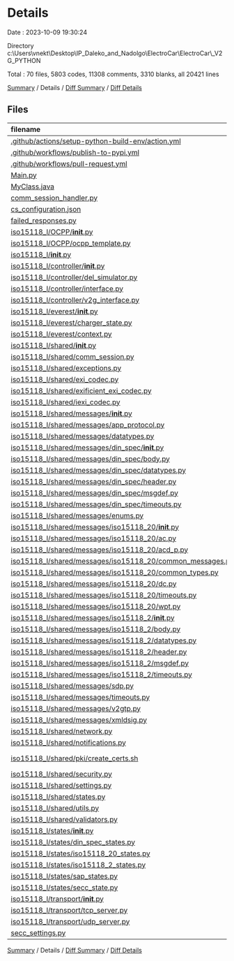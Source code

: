 # Details

Date : 2023-10-09 19:30:24

Directory c:\\Users\\vnekt\\Desktop\\IP_Daleko_and_Nadolgo\\ElectroCar\\ElectroCar\\_V2G_PYTHON

Total : 70 files,  5803 codes, 11308 comments, 3310 blanks, all 20421 lines

[Summary](results.md) / Details / [Diff Summary](diff.md) / [Diff Details](diff-details.md)

## Files
| filename | language | code | comment | blank | total |
| :--- | :--- | ---: | ---: | ---: | ---: |
| [.github/actions/setup-python-build-env/action.yml](/.github/actions/setup-python-build-env/action.yml) | YAML | 12 | 0 | 2 | 14 |
| [.github/workflows/publish-to-pypi.yml](/.github/workflows/publish-to-pypi.yml) | YAML | 31 | 0 | 6 | 37 |
| [.github/workflows/pull-request.yml](/.github/workflows/pull-request.yml) | YAML | 31 | 3 | 12 | 46 |
| [Main.py](/Main.py) | Python | 38 | 3 | 19 | 60 |
| [MyClass.java](/MyClass.java) | Java | 6 | 0 | 1 | 7 |
| [comm_session_handler.py](/comm_session_handler.py) | Python | 161 | 49 | 37 | 247 |
| [cs_configuration.json](/cs_configuration.json) | JSON | 18 | 0 | 1 | 19 |
| [failed_responses.py](/failed_responses.py) | Python | 235 | 236 | 5 | 476 |
| [iso15118_l/OCPP/__init__.py](/iso15118_l/OCPP/__init__.py) | Python | 0 | 0 | 1 | 1 |
| [iso15118_l/OCPP/ocpp_template.py](/iso15118_l/OCPP/ocpp_template.py) | Python | 40 | 18 | 13 | 71 |
| [iso15118_l/__init__.py](/iso15118_l/__init__.py) | Python | 1 | 0 | 1 | 2 |
| [iso15118_l/controller/__init__.py](/iso15118_l/controller/__init__.py) | Python | 0 | 0 | 1 | 1 |
| [iso15118_l/controller/del_simulator.py](/iso15118_l/controller/del_simulator.py) | Python | 336 | 563 | 133 | 1,032 |
| [iso15118_l/controller/interface.py](/iso15118_l/controller/interface.py) | Python | 217 | 265 | 63 | 545 |
| [iso15118_l/controller/v2g_interface.py](/iso15118_l/controller/v2g_interface.py) | Python | 274 | 147 | 75 | 496 |
| [iso15118_l/everest/__init__.py](/iso15118_l/everest/__init__.py) | Python | 0 | 20 | 9 | 29 |
| [iso15118_l/everest/charger_state.py](/iso15118_l/everest/charger_state.py) | Python | 0 | 62 | 7 | 69 |
| [iso15118_l/everest/context.py](/iso15118_l/everest/context.py) | Python | 0 | 16 | 7 | 23 |
| [iso15118_l/shared/__init__.py](/iso15118_l/shared/__init__.py) | Python | 0 | 0 | 1 | 1 |
| [iso15118_l/shared/comm_session.py](/iso15118_l/shared/comm_session.py) | Python | 269 | 73 | 38 | 380 |
| [iso15118_l/shared/exceptions.py](/iso15118_l/shared/exceptions.py) | Python | 73 | 62 | 71 | 206 |
| [iso15118_l/shared/exi_codec.py](/iso15118_l/shared/exi_codec.py) | Python | 145 | 55 | 35 | 235 |
| [iso15118_l/shared/exificient_exi_codec.py](/iso15118_l/shared/exificient_exi_codec.py) | Python | 33 | 10 | 14 | 57 |
| [iso15118_l/shared/iexi_codec.py](/iso15118_l/shared/iexi_codec.py) | Python | 11 | 6 | 5 | 22 |
| [iso15118_l/shared/messages/__init__.py](/iso15118_l/shared/messages/__init__.py) | Python | 6 | 6 | 6 | 18 |
| [iso15118_l/shared/messages/app_protocol.py](/iso15118_l/shared/messages/app_protocol.py) | Python | 23 | 5 | 13 | 41 |
| [iso15118_l/shared/messages/datatypes.py](/iso15118_l/shared/messages/datatypes.py) | Python | 183 | 207 | 191 | 581 |
| [iso15118_l/shared/messages/din_spec/__init__.py](/iso15118_l/shared/messages/din_spec/__init__.py) | Python | 0 | 0 | 1 | 1 |
| [iso15118_l/shared/messages/din_spec/body.py](/iso15118_l/shared/messages/din_spec/body.py) | Python | 0 | 485 | 101 | 586 |
| [iso15118_l/shared/messages/din_spec/datatypes.py](/iso15118_l/shared/messages/din_spec/datatypes.py) | Python | 0 | 330 | 115 | 445 |
| [iso15118_l/shared/messages/din_spec/header.py](/iso15118_l/shared/messages/din_spec/header.py) | Python | 0 | 41 | 10 | 51 |
| [iso15118_l/shared/messages/din_spec/msgdef.py](/iso15118_l/shared/messages/din_spec/msgdef.py) | Python | 0 | 23 | 9 | 32 |
| [iso15118_l/shared/messages/din_spec/timeouts.py](/iso15118_l/shared/messages/din_spec/timeouts.py) | Python | 0 | 34 | 7 | 41 |
| [iso15118_l/shared/messages/enums.py](/iso15118_l/shared/messages/enums.py) | Python | 196 | 49 | 50 | 295 |
| [iso15118_l/shared/messages/iso15118_20/__init__.py](/iso15118_l/shared/messages/iso15118_20/__init__.py) | Python | 0 | 0 | 1 | 1 |
| [iso15118_l/shared/messages/iso15118_20/ac.py](/iso15118_l/shared/messages/iso15118_20/ac.py) | Python | 0 | 438 | 62 | 500 |
| [iso15118_l/shared/messages/iso15118_20/acd_p.py](/iso15118_l/shared/messages/iso15118_20/acd_p.py) | Python | 0 | 12 | 2 | 14 |
| [iso15118_l/shared/messages/iso15118_20/common_messages.py](/iso15118_l/shared/messages/iso15118_20/common_messages.py) | Python | 0 | 1,007 | 333 | 1,340 |
| [iso15118_l/shared/messages/iso15118_20/common_types.py](/iso15118_l/shared/messages/iso15118_20/common_types.py) | Python | 0 | 286 | 75 | 361 |
| [iso15118_l/shared/messages/iso15118_20/dc.py](/iso15118_l/shared/messages/iso15118_20/dc.py) | Python | 0 | 365 | 88 | 453 |
| [iso15118_l/shared/messages/iso15118_20/timeouts.py](/iso15118_l/shared/messages/iso15118_20/timeouts.py) | Python | 0 | 50 | 10 | 60 |
| [iso15118_l/shared/messages/iso15118_20/wpt.py](/iso15118_l/shared/messages/iso15118_20/wpt.py) | Python | 0 | 12 | 2 | 14 |
| [iso15118_l/shared/messages/iso15118_2/__init__.py](/iso15118_l/shared/messages/iso15118_2/__init__.py) | Python | 0 | 0 | 1 | 1 |
| [iso15118_l/shared/messages/iso15118_2/body.py](/iso15118_l/shared/messages/iso15118_2/body.py) | Python | 418 | 173 | 130 | 721 |
| [iso15118_l/shared/messages/iso15118_2/datatypes.py](/iso15118_l/shared/messages/iso15118_2/datatypes.py) | Python | 306 | 93 | 139 | 538 |
| [iso15118_l/shared/messages/iso15118_2/header.py](/iso15118_l/shared/messages/iso15118_2/header.py) | Python | 19 | 7 | 6 | 32 |
| [iso15118_l/shared/messages/iso15118_2/msgdef.py](/iso15118_l/shared/messages/iso15118_2/msgdef.py) | Python | 9 | 1 | 6 | 16 |
| [iso15118_l/shared/messages/iso15118_2/timeouts.py](/iso15118_l/shared/messages/iso15118_2/timeouts.py) | Python | 21 | 6 | 4 | 31 |
| [iso15118_l/shared/messages/sdp.py](/iso15118_l/shared/messages/sdp.py) | Python | 169 | 20 | 47 | 236 |
| [iso15118_l/shared/messages/timeouts.py](/iso15118_l/shared/messages/timeouts.py) | Python | 7 | 4 | 4 | 15 |
| [iso15118_l/shared/messages/v2gtp.py](/iso15118_l/shared/messages/v2gtp.py) | Python | 140 | 28 | 31 | 199 |
| [iso15118_l/shared/messages/xmldsig.py](/iso15118_l/shared/messages/xmldsig.py) | Python | 36 | 40 | 28 | 104 |
| [iso15118_l/shared/network.py](/iso15118_l/shared/network.py) | Python | 56 | 38 | 23 | 117 |
| [iso15118_l/shared/notifications.py](/iso15118_l/shared/notifications.py) | Python | 27 | 12 | 15 | 54 |
| [iso15118_l/shared/pki/create_certs.sh](/iso15118_l/shared/pki/create_certs.sh) | Shell Script | 278 | 158 | 84 | 520 |
| [iso15118_l/shared/security.py](/iso15118_l/shared/security.py) | Python | 3 | 1,327 | 210 | 1,540 |
| [iso15118_l/shared/settings.py](/iso15118_l/shared/settings.py) | Python | 22 | 0 | 13 | 35 |
| [iso15118_l/shared/states.py](/iso15118_l/shared/states.py) | Python | 180 | 107 | 29 | 316 |
| [iso15118_l/shared/utils.py](/iso15118_l/shared/utils.py) | Python | 33 | 50 | 18 | 101 |
| [iso15118_l/shared/validators.py](/iso15118_l/shared/validators.py) | Python | 32 | 6 | 8 | 46 |
| [iso15118_l/states/__init__.py](/iso15118_l/states/__init__.py) | Python | 0 | 0 | 1 | 1 |
| [iso15118_l/states/din_spec_states.py](/iso15118_l/states/din_spec_states.py) | Python | 0 | 1,021 | 175 | 1,196 |
| [iso15118_l/states/iso15118_20_states.py](/iso15118_l/states/iso15118_20_states.py) | Python | 0 | 1,551 | 234 | 1,785 |
| [iso15118_l/states/iso15118_2_states.py](/iso15118_l/states/iso15118_2_states.py) | Python | 1,337 | 1,237 | 341 | 2,915 |
| [iso15118_l/states/sap_states.py](/iso15118_l/states/sap_states.py) | Python | 82 | 51 | 28 | 161 |
| [iso15118_l/states/secc_state.py](/iso15118_l/states/secc_state.py) | Python | 166 | 181 | 22 | 369 |
| [iso15118_l/transport/__init__.py](/iso15118_l/transport/__init__.py) | Python | 0 | 0 | 1 | 1 |
| [iso15118_l/transport/tcp_server.py](/iso15118_l/transport/tcp_server.py) | Python | 65 | 41 | 29 | 135 |
| [iso15118_l/transport/udp_server.py](/iso15118_l/transport/udp_server.py) | Python | 0 | 199 | 30 | 229 |
| [secc_settings.py](/secc_settings.py) | Python | 58 | 19 | 20 | 97 |

[Summary](results.md) / Details / [Diff Summary](diff.md) / [Diff Details](diff-details.md)
